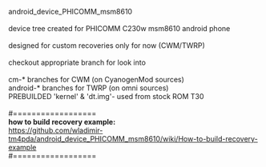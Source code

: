 android_device_PHICOMM_msm8610 <br>
<br>device tree created for PHICOMM C230w msm8610 android phone<br>
<br>designed for custom recoveries only for now (CWM/TWRP)
<br>
<br>checkout appropriate branch for look into<br>
<br>cm-* branches for CWM (on CyanogenMod sources)
<br>android-* branches for TWRP (on omni sources)
<br>PREBUILDED 'kernel' & 'dt.img'- used from stock ROM T30
<br> 
<br>#==================
<br><b>how to build recovery example:</b>
<br>https://github.com/wladimir-tm4pda/android_device_PHICOMM_msm8610/wiki/How-to-build-recovery-example
<br>#==================

